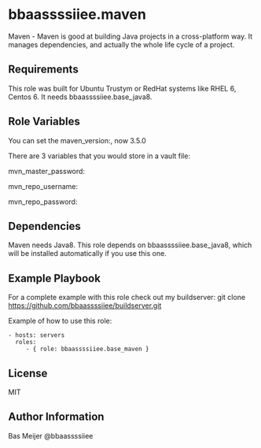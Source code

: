 bbaassssiiee.maven
=========

Maven - Maven is good at building Java projects in a cross-platform way. It manages dependencies, and actually the whole life cycle of a project.

Requirements
------------

This role was built for Ubuntu Trustym or RedHat systems like RHEL 6, Centos 6. It needs bbaassssiiee.base_java8.

Role Variables
--------------
You can set the maven\_version:, now 3.5.0

There are 3 variables that you would store in a vault file:

mvn\_master\_password:

mvn\_repo\_username:

mvn\_repo\_password:


Dependencies
------------

Maven needs Java8. This role depends on bbaassssiiee.base_java8, which will be installed automatically if you use this one.



Example Playbook
----------------
For a complete example with this role check out my buildserver:
git clone https://github.com/bbaassssiiee/buildserver.git

Example of how to use this role:

    - hosts: servers
      roles:
         - { role: bbaassssiiee.base_maven }

License
-------

MIT

Author Information
------------------
Bas Meijer @bbaassssiiee
